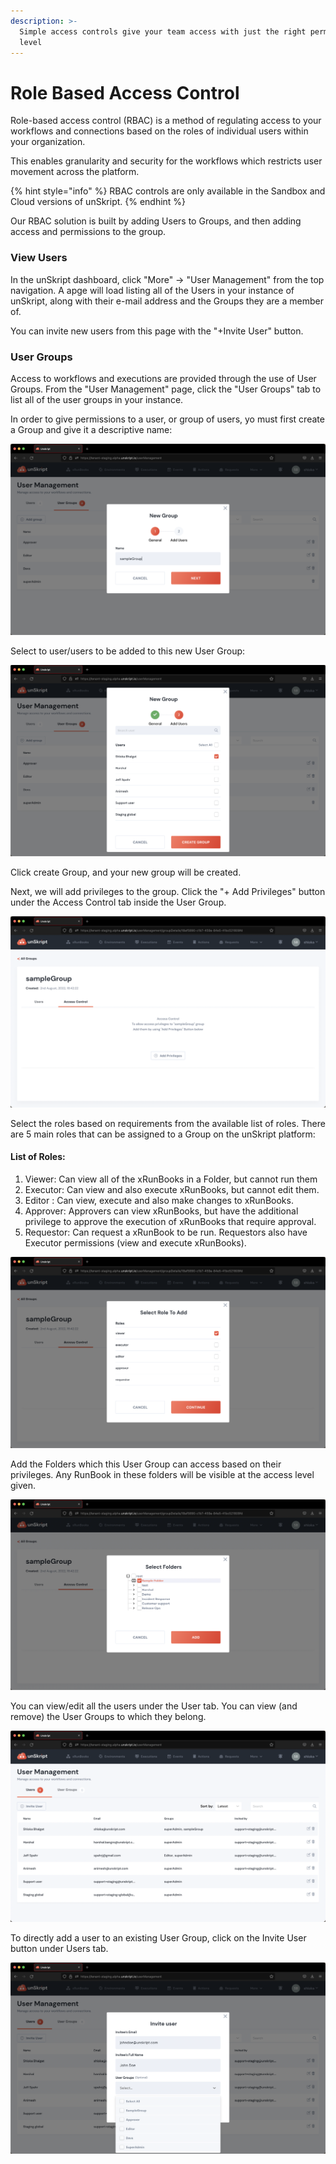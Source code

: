 ```yaml
---
description: >-
  Simple access controls give your team access with just the right permission
  level
---
```


# Role Based Access Control

Role-based access control (RBAC) is a method of regulating access to your workflows and connections based on the roles of individual users within your organization.

This enables granularity and security for the workflows which restricts user movement across the platform.

{% hint style="info" %}
RBAC controls are only available in the Sandbox and Cloud versions of unSkript.
{% endhint %}

Our RBAC solution is built by adding Users to Groups, and then adding access and permissions to the group.



### View Users

In the unSkript dashboard, click "More" -> "User Management" from the top navigation.  A apge will load listing all of the Users in your instance of unSkript, along with their e-mail address and the Groups they are a member of.

You can invite new users from this page with the "+Invite User" button.



### **User Groups**

Access to workflows and executions are provided through the use of User Groups.  From the "User Management" page, click the "User Groups" tab to list all of the user groups in your instance.



In order to give permissions to a user, or group of users, yo must first create a Group and give it a descriptive name:

![](<../../.gitbook/assets/Screenshot 2022-08-02 at 6.41.23 PM.png>)

Select to user/users to be added to this new User Group:

![](<../../.gitbook/assets/Screenshot 2022-08-02 at 6.41.39 PM.png>)

Click create Group, and your new group will be created. &#x20;



Next, we will add privileges to the group.  Click the "+ Add Privileges" button  under the Access Control tab inside the User Group.

![](<../../.gitbook/assets/Screenshot 2022-08-02 at 6.42.26 PM.png>)

Select the roles based on requirements from the available list of roles. There are 5 main roles that can be assigned to a Group  on the unSkript platform:

#### List of Roles:

1. Viewer: Can view all of the xRunBooks in a Folder, but cannot run them
2. Executor: Can view and also execute xRunBooks, but cannot edit them.
3. Editor : Can view, execute and also make changes to xRunBooks.
4. Approver: Approvers can view xRunBooks, but have the additional privilege to approve the execution of xRunBooks that require approval.
5. Requestor: Can request a xRunBook to be run.  Requestors also have Executor permissions (view and execute xRunBooks).



![](<../../.gitbook/assets/Screenshot 2022-08-02 at 6.44.51 PM.png>)

Add the Folders which this User Group can access based on their privileges. Any RunBook in these folders will be visible at the access level given.

![](<../../.gitbook/assets/Screenshot 2022-08-02 at 6.46.25 PM.png>)

You can view/edit all the users under the User tab.  You can view (and remove) the User Groups to which they belong.

![](<../../.gitbook/assets/Screenshot 2022-08-02 at 6.47.17 PM.png>)

To directly add a user to an existing User Group, click on the Invite User button under Users tab.

![](<../../.gitbook/assets/Screenshot 2022-08-02 at 6.48.57 PM.png>)
